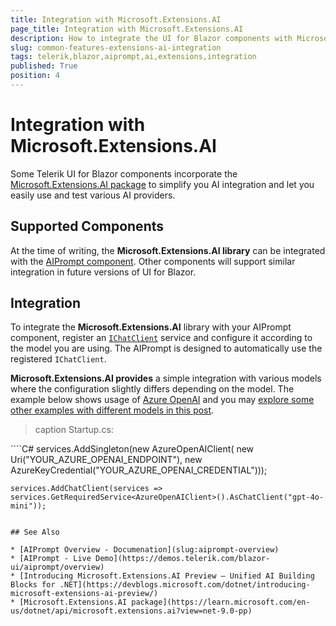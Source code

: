```yaml
---
title: Integration with Microsoft.Extensions.AI
page_title: Integration with Microsoft.Extensions.AI
description: How to integrate the UI for Blazor components with Microsoft.Extensions.AI
slug: common-features-extensions-ai-integration
tags: telerik,blazor,aiprompt,ai,extensions,integration
published: True
position: 4
---
```


# Integration with Microsoft.Extensions.AI

Some Telerik UI for Blazor components incorporate the [Microsoft.Extensions.AI package](https://learn.microsoft.com/en-us/dotnet/api/microsoft.extensions.ai?view=net-9.0-pp) to simplify you AI integration and let you easily use and test various AI providers.

## Supported Components

At the time of writing, the **Microsoft.Extensions.AI library** can be integrated with the [AIPrompt component](slug:aiprompt-overview). Other components will support similar integration in future versions of UI for Blazor.

## Integration

To integrate the **Microsoft.Extensions.AI** library with your AIPrompt component, register an [`IChatClient`](https://learn.microsoft.com/en-us/dotnet/api/microsoft.extensions.ai.ichatclient?view=net-9.0-pp) service and configure it according to the model you are using. The AIPrompt is designed to automatically use the registered `IChatClient`.

**Microsoft.Extensions.AI provides** a simple integration with various models where the configuration slightly differs depending on the model. The example below shows usage of [Azure OpenAI](https://www.nuget.org/packages/Azure.AI.OpenAI) and you may [explore some other examples with different models in this post](https://devblogs.microsoft.com/dotnet/introducing-microsoft-extensions-ai-preview/#chat).

>caption Startup.cs:

<div class="skip-repl"></div>
````C# 
    services.AddSingleton(new AzureOpenAIClient(
       new Uri("YOUR_AZURE_OPENAI_ENDPOINT"),
       new AzureKeyCredential("YOUR_AZURE_OPENAI_CREDENTIAL")));

    services.AddChatClient(services => services.GetRequiredService<AzureOpenAIClient>().AsChatClient("gpt-4o-mini"));
````

## See Also 

* [AIPrompt Overview - Documenation](slug:aiprompt-overview)
* [AIPrompt - Live Demo](https://demos.telerik.com/blazor-ui/aiprompt/overview)
* [Introducing Microsoft.Extensions.AI Preview – Unified AI Building Blocks for .NET](https://devblogs.microsoft.com/dotnet/introducing-microsoft-extensions-ai-preview/)
* [Microsoft.Extensions.AI package](https://learn.microsoft.com/en-us/dotnet/api/microsoft.extensions.ai?view=net-9.0-pp)